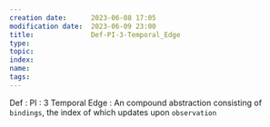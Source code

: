 ```yaml
---
creation date:		2023-06-08 17:05
modification date:	2023-06-09 23:00
title: 				Def-PI-3-Temporal_Edge
type: 
topic:
index:
name:
tags:
---
```

Def : PI : 3 Temporal Edge : An compound abstraction consisting of `bindings`, the index of which updates upon `observation`
